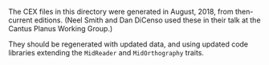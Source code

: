 The CEX files in this directory were generated in August, 2018, from then-current editions.  (Neel Smith and Dan DiCenso used these in their talk at the Cantus Planus Working Group.)

They should be regenerated with updated data, and using updated code libraries extending the `MidReader` and `MidOrthography` traits.
